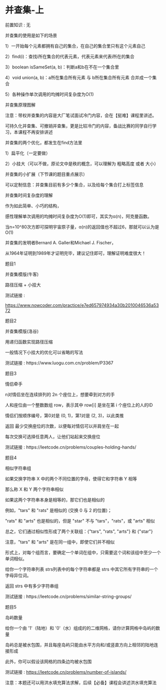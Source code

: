 # 并查集-上

前置知识 : 无

并查集的使用是如下的场景

1）一开始每个元素都拥有自己的集合，在自己的集合里只有这个元素自己

2）find\(i\)：查找i所在集合的代表元素，代表元素来代表i所在的集合

3）boolean isSameSet\(a\, b\)：判断a和b在不在一个集合里

4）void union\(a\, b\)：a所在集合所有元素 与 b所在集合所有元素 合并成一个集合

5）各种操作单次调用的均摊时间复杂度为O\(1\)

并查集原理图解

注意：带权并查集的内容是大厂笔试面试冷门内容，会在【挺难】课程里讲述。

可持久化并查集、可撤销并查集，更是比较冷门的内容，备战比赛的同学自行学习，本课程不再安排讲述

并查集的两个优化，都发生在find方法里

1）扁平化（一定要做）

2）小挂大（可以不做，原论文中是秩的概念，可以理解为 粗略高度 或者 大小）

并查集的小扩展（下节课的题目重点展示）

可以定制信息：并查集目前有多少个集合，以及给每个集合打上标签信息

并查集时间复杂度的理解

作为如此简单、小巧的结构，

感性理解单次调用的均摊时间复杂度为O\(1\)即可，其实为α\(n\)，阿克曼函数。

当n=10^80次方即可探明宇宙原子量，α\(n\)的返回值也不超过6，那就可以认为是O\(1\)

并查集的发明者Bernard A\. Galler和Michael J\. Fischer，

从1964年证明到1989年才证明完毕，建议记住即可，理解证明难度很大！

题目1

并查集模版\(牛客\)

路径压缩 \+ 小挂大

测试链接 :

[https://www\.nowcoder\.com/practice/e7ed657974934a30b2010046536a5372](https://www.nowcoder.com/practice/e7ed657974934a30b2010046536a5372)

题目2

并查集模版\(洛谷\)

用递归函数实现路径压缩

一般情况下小挂大的优化可以省略的写法

测试链接 : https://www\.luogu\.com\.cn/problem/P3367

题目3

情侣牵手

n对情侣坐在连续排列的 2n 个座位上，想要牵到对方的手

人和座位由一个整数数组 row，表示其中 row\[i\] 是坐在第 i 个座位上的人的ID

情侣们按顺序编号，第0对是 \(0\, 1\)，第1对是 \(2\, 3\)，以此类推

返回 最少交换座位的次数，以便每对情侣可以并肩坐在一起

每次交换可选择任意两人，让他们站起来交换座位

测试链接 : https://leetcode\.cn/problems/couples\-holding\-hands/

题目4

相似字符串组

如果交换字符串 X 中的两个不同位置的字母，使得它和字符串 Y 相等

那么称 X 和 Y 两个字符串相似

如果这两个字符串本身是相等的，那它们也是相似的

例如，"tars" 和 "rats" 是相似的 \(交换 0 与 2 的位置\)；

"rats" 和 "arts" 也是相似的，但是 "star" 不与 "tars"，"rats"，或 "arts" 相似

总之，它们通过相似性形成了两个关联组：\{"tars"\, "rats"\, "arts"\} 和 \{"star"\}

注意，"tars" 和 "arts" 是在同一组中，即使它们并不相似

形式上，对每个组而言，要确定一个单词在组中，只需要这个词和该组中至少一个单词相似。

给你一个字符串列表 strs列表中的每个字符串都是 strs 中其它所有字符串的一个字母异位词。

返回 strs 中有多少字符串组

测试链接 : https://leetcode\.cn/problems/similar\-string\-groups/

题目5

岛屿数量

给你一个由 '1'（陆地）和 '0'（水）组成的的二维网格，请你计算网格中岛屿的数量

岛屿总是被水包围，并且每座岛屿只能由水平方向和/或竖直方向上相邻的陆地连接形成

此外，你可以假设该网格的四条边均被水包围

测试链接 : [https://leetcode\.cn/problems/number\-of\-islands/](https://leetcode.cn/problems/number-of-islands/)

注意：本题还可以用洪水填充算法求解，后续【必备】课程会讲述洪水填充算法

